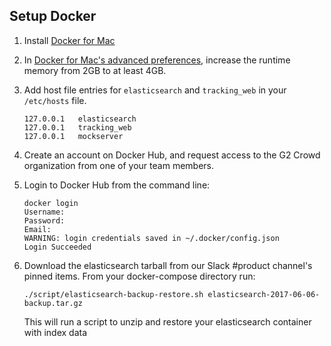 Setup Docker
------------------
1. Install [Docker for Mac](https://docs.docker.com/docker-for-mac/install/)

1. In [Docker for Mac's advanced preferences](https://docs.docker.com/docker-for-mac/#advanced), increase the runtime memory from 2GB to at least 4GB.

1. Add host file entries for `elasticsearch` and `tracking_web` in your `/etc/hosts` file.

    ```
    127.0.0.1	elasticsearch
    127.0.0.1	tracking_web
    127.0.0.1	mockserver
    ```

1. Create an account on Docker Hub, and request access to the G2 Crowd organization from one of your team members.

1. Login to Docker Hub from the command line:

    ```
    docker login
    Username:
    Password:
    Email:
    WARNING: login credentials saved in ~/.docker/config.json
    Login Succeeded
    ```

1. Download the elasticsearch tarball from our Slack #product channel's pinned items. From your docker-compose directory run:
    
    ```
    ./script/elasticsearch-backup-restore.sh elasticsearch-2017-06-06-backup.tar.gz
    ```
    This will run a script to unzip and restore your elasticsearch container with index data
